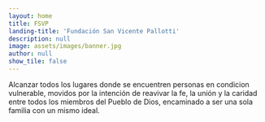 ```yaml
---
layout: home
title: FSVP
landing-title: 'Fundación San Vicente Pallotti'
description: null
image: assets/images/banner.jpg
author: null
show_tile: false
---
```


Alcanzar todos los lugares donde se encuentren personas en condicion vulnerable, movidos por la intención de reavivar la fe, la unión y la caridad entre todos los miembros del Pueblo de Dios, encaminado a ser una sola familia con un mismo ideal.
